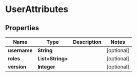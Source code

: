 

# UserAttributes

## Properties

Name | Type | Description | Notes
------------ | ------------- | ------------- | -------------
**username** | **String** |  |  [optional]
**roles** | **List&lt;String&gt;** |  |  [optional]
**version** | **Integer** |  |  [optional]



